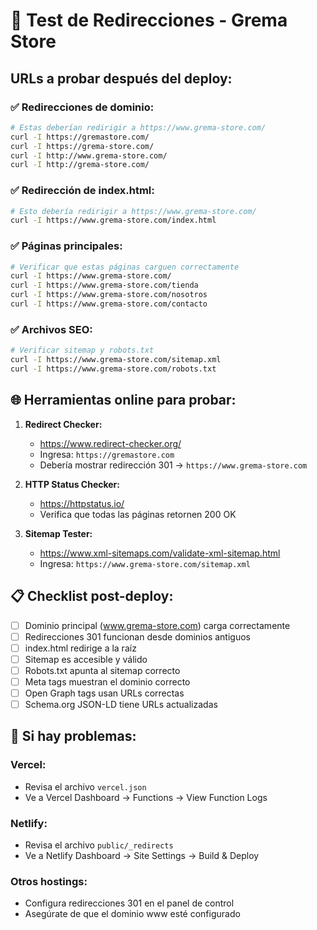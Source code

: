 # 🔗 Test de Redirecciones - Grema Store

## URLs a probar después del deploy:

### ✅ Redirecciones de dominio:
```bash
# Estas deberían redirigir a https://www.grema-store.com/
curl -I https://gremastore.com/
curl -I https://grema-store.com/
curl -I http://www.grema-store.com/
curl -I http://grema-store.com/
```

### ✅ Redirección de index.html:
```bash
# Esto debería redirigir a https://www.grema-store.com/
curl -I https://www.grema-store.com/index.html
```

### ✅ Páginas principales:
```bash
# Verificar que estas páginas carguen correctamente
curl -I https://www.grema-store.com/
curl -I https://www.grema-store.com/tienda
curl -I https://www.grema-store.com/nosotros
curl -I https://www.grema-store.com/contacto
```

### ✅ Archivos SEO:
```bash
# Verificar sitemap y robots.txt
curl -I https://www.grema-store.com/sitemap.xml
curl -I https://www.grema-store.com/robots.txt
```

## 🌐 Herramientas online para probar:

1. **Redirect Checker:**
   - https://www.redirect-checker.org/
   - Ingresa: `https://gremastore.com`
   - Debería mostrar redirección 301 → `https://www.grema-store.com`

2. **HTTP Status Checker:**
   - https://httpstatus.io/
   - Verifica que todas las páginas retornen 200 OK

3. **Sitemap Tester:**
   - https://www.xml-sitemaps.com/validate-xml-sitemap.html
   - Ingresa: `https://www.grema-store.com/sitemap.xml`

## 📋 Checklist post-deploy:

- [ ] Dominio principal (www.grema-store.com) carga correctamente
- [ ] Redirecciones 301 funcionan desde dominios antiguos
- [ ] index.html redirige a la raíz
- [ ] Sitemap es accesible y válido
- [ ] Robots.txt apunta al sitemap correcto
- [ ] Meta tags muestran el dominio correcto
- [ ] Open Graph tags usan URLs correctas
- [ ] Schema.org JSON-LD tiene URLs actualizadas

## 🚨 Si hay problemas:

### Vercel:
- Revisa el archivo `vercel.json`
- Ve a Vercel Dashboard → Functions → View Function Logs

### Netlify:
- Revisa el archivo `public/_redirects`
- Ve a Netlify Dashboard → Site Settings → Build & Deploy

### Otros hostings:
- Configura redirecciones 301 en el panel de control
- Asegúrate de que el dominio www esté configurado
